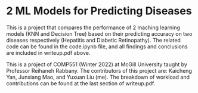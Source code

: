 # 2 ML Models for Predicting Diseases

This is a project that compares the performance of 2 maching learning models (KNN and Decision Tree) based on their predicting accuracy on two diseases respectively (Hepatitis and Diabetic Retinopathy). The related code can be found in the code.ipynb file, and all findings and conclusions are included in writeup.pdf above.

This is a project of COMP551 (Winter 2022) at McGill University taught by Professor Reihaneh Rabbany. The contributors of this project are: Kaicheng Yan, Junxiang Mao, and Yuxuan Liu (me). The breakdown of workload and contributions can be found at the last section of writeup.pdf.
